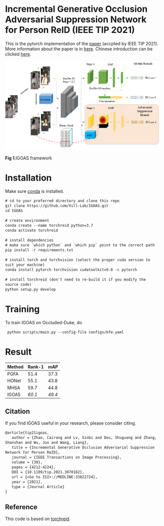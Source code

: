 # Incremental Generative Occlusion Adversarial Suppression Network for Person ReID (IEEE TIP 2021) 

This is the pytorch implementation of the [paper](https://ieeexplore.ieee.org/abstract/document/9397375) (accpted by IEEE TIP 2021). More information about the paper is in [here](https://shuguang-52.github.io/igoas/). Chinese introduction can be clicked [here](https://mp.weixin.qq.com/s/hw27ks6KA-6S3842iqmnwA).

<img src='figures/21_tip_igoas.png'>

**Fig 1**.IGOAS framework

# Installation

Make sure [conda](https://www.anaconda.com/distribution/) is installed.

    # cd to your preferred directory and clone this repo
    git clone https://github.com/Vill-Lab/IGOAS.git
    cd IGOAS
    
    # create environment
    conda create --name torchreid python=3.7
    conda activate torchreid
    
    # install dependencies
    # make sure `which python` and `which pip` point to the correct path
    pip install -r requirements.txt
    
    # install torch and torchvision (select the proper cuda version to suit your machine)
    conda install pytorch torchvision cudatoolkit=9.0 -c pytorch
    
    # install torchreid (don't need to re-build it if you modify the source code)
    python setup.py develop


# Training
To train IGOAS on Occluded-Duke, do

     python scripts/main.py --config-file configs/bfe.yaml


# Result

| Method | Rank-1 | mAP |
| ------ | ------ | ------ |
| PGFA | 51.4 | 37.3 |
| HONet| 55.1 | 43.8 |
| MHSA | 59.7 | 44.8 |
|IGOAS | *60.1* | *49.4* |



## Citation 
If you find IGOAS useful in your research, please consider citing.

```
@article{tip21igoas,
   author = {Zhao, Cairong and Lv, Xinbi and Dou, Shuguang and Zhang, Shanshan and Wu, Jun and Wang, Liang},
   title = {Incremental Generative Occlusion Adversarial Suppression Network for Person ReID},
   journal = {IEEE Transactions on Image Processing},
   volume = {30},
   pages = {4212-4224},
   DOI = {10.1109/tip.2021.3070182},
   url = {<Go to ISI>://MEDLINE:33822724},
   year = {2021},
   type = {Journal Article}
}
```

## Reference
This code is based on [torchreid](https://github.com/KaiyangZhou/deep-person-reid).

